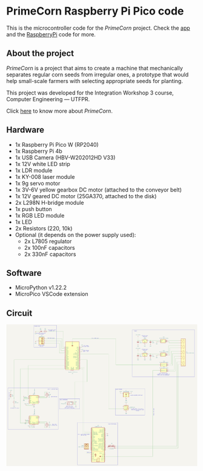 # PrimeCorn Raspberry Pi Pico code

This is the microcontroller code for the *PrimeCorn* project. Check the [app](https://github.com/GustavoAdamee/BikeBrainApp) and the [RaspberryPi](https://github.com/gabrielcassolbach/seed-classify) code for more.

## About the project

*PrimeCorn* is a project that aims to create a machine that mechanically separates regular corn seeds from irregular ones, a prototype that would help small-scale farmers with selecting appropriate seeds for planting.

This project was developed for the Integration Workshop 3 course, Computer Engineering — UTFPR.

Click [here](https://superficial-baseball-f05.notion.site/PrimeCorn-1230b9cf6c578036a811da4f40522db2?pvs=74) to know more about *PrimeCorn*.

## Hardware
- 1x Raspberry Pi Pico W (RP2040)
- 1x Raspberry Pi 4b
- 1x USB Camera (HBV-W202012HD V33)
- 1x 12V white LED strip
- 1x LDR module
- 1x KY-008 laser module
- 1x 9g servo motor
- 1x 3V-6V yellow gearbox DC motor (attached to the conveyor belt)
- 1x 12V geared DC motor (25GA370, attached to the disk)
- 2x L298N H-bridge module
- 1x push button
- 1x RGB LED module
- 1x LED
- 2x Resistors (220, 10k)
- Optional (it depends on the power supply used):
    - 2x L7805 regulator
    - 2x 100nF capacitors
    - 2x 330nF capacitors

## Software
- MicroPython v1.22.2
- MicroPico VSCode extension

## Circuit
![alt text](circuit.png)
